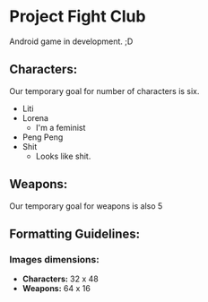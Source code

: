 # Project Fight Club
Android game in development. ;D  
## Characters:
Our temporary goal for number of characters is six.
  * Liti
  * Lorena 
    * I'm a feminist 
  * Peng Peng
  * Shit
    * Looks like shit.
  
## Weapons:
Our temporary goal for weapons is also 5 

## Formatting Guidelines:

### Images dimensions:
  * **Characters:** 32 x 48
  * **Weapons:** 64 x 16
    
